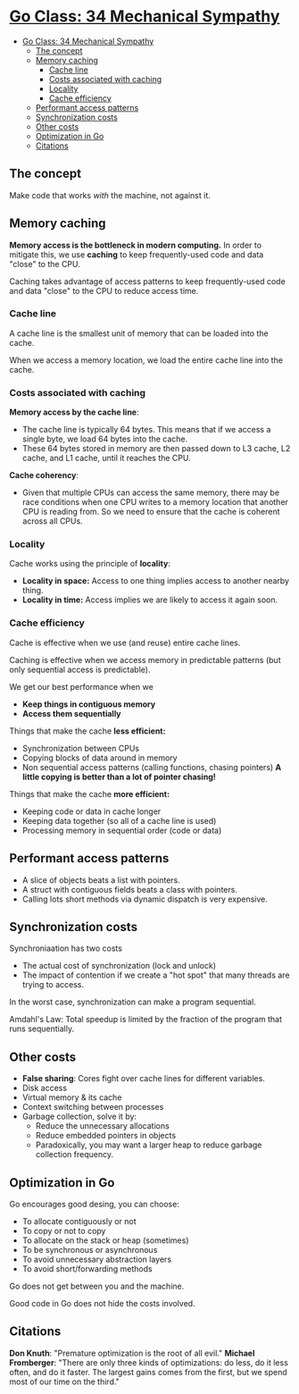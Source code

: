 # [Go Class: 34 Mechanical Sympathy](https://www.youtube.com/watch?v=7QLoOd9HinY&t=10s)

- [Go Class: 34 Mechanical Sympathy](#go-class-34-mechanical-sympathy)
  - [The concept](#the-concept)
  - [Memory caching](#memory-caching)
    - [Cache line](#cache-line)
    - [Costs associated with caching](#costs-associated-with-caching)
    - [Locality](#locality)
    - [Cache efficiency](#cache-efficiency)
  - [Performant access patterns](#performant-access-patterns)
  - [Synchronization costs](#synchronization-costs)
  - [Other costs](#other-costs)
  - [Optimization in Go](#optimization-in-go)
  - [Citations](#citations)

## The concept

Make code that works _with_ the machine, not against it.

## Memory caching

**Memory access is the bottleneck in modern computing.** In order to mitigate this, we use
**caching** to keep frequently-used code and data "close" to the CPU.

Caching takes advantage of access patterns to keep frequently-used code and data "close"
to the CPU to reduce access time.

### Cache line

A cache line is the smallest unit of memory that can be loaded into the cache.

When we access a memory location, we load the entire cache line into the cache.

### Costs associated with caching

**Memory access by the cache line**:

- The cache line is typically 64 bytes. This means that if we access a single byte,
  we load 64 bytes into the cache.
- These 64 bytes stored in memory are then passed down to L3 cache, L2 cache, and L1
  cache, until it reaches the CPU.

**Cache coherency**:

- Given that multiple CPUs can access the same memory, there may be race conditions when
  one CPU writes to a memory location that another CPU is reading from. So we need to
  ensure that the cache is coherent across all CPUs.

### Locality

Cache works using the principle of **locality**:

- **Locality in space:** Access to one thing implies access to another nearby thing.
- **Locality in time:** Access implies we are likely to access it again soon.

### Cache efficiency

Cache is effective when we use (and reuse) entire cache lines.

Caching is effective when we access memory in predictable patterns (but only sequential access is predictable).

We get our best performance when we

- **Keep things in contiguous memory**
- **Access them sequentially**

Things that make the cache **less efficient:**

- Synchronization between CPUs
- Copying blocks of data around in memory
- Non sequential access patterns (calling functions, chasing pointers) **A little copying is better than a lot of pointer chasing!**

Things that make the cache **more efficient:**

- Keeping code or data in cache longer
- Keeping data together (so all of a cache line is used)
- Processing memory in sequential order (code or data)

## Performant access patterns

- A slice of objects beats a list with pointers.
- A struct with contiguous fields beats a class with pointers.
- Calling lots short methods via dynamic dispatch is very expensive.

## Synchronization costs

Synchroniaation has two costs

- The actual cost of synchronization (lock and unlock)
- The impact of contention if we create a "hot spot" that many threads are trying to access.

In the worst case, synchronization can make a program sequential.

Amdahl's Law: Total speedup is limited by the fraction of the program that runs sequentially.

## Other costs

- **False sharing**: Cores fight over cache lines for different variables.
- Disk access
- Virtual memory & its cache
- Context switching between processes
- Garbage collection, solve it by:
  - Reduce the unnecessary allocations
  - Reduce embedded pointers in objects
  - Paradoxically, you may want a larger heap to reduce garbage collection frequency.

## Optimization in Go

Go encourages good desing, you can choose:

- To allocate contiguously or not
- To copy or not to copy
- To allocate on the stack or heap (sometimes)
- To be synchronous or asynchronous
- To avoid unnecessary abstraction layers
- To avoid short/forwarding methods

Go does not get between you and the machine.

Good code in Go does not hide the costs involved.

## Citations

**Don Knuth**: "Premature optimization is the root of all evil."
**Michael Fromberger**: "There are only three kinds of optimizations: do less, do it less often, and do it faster. The largest gains comes from the first, but we spend most of our time on the third."
